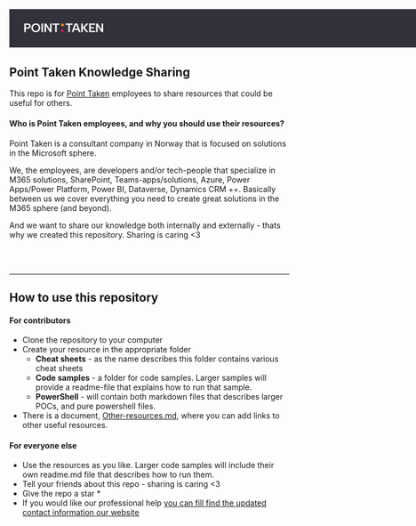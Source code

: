 <img style="max-width:900px" src="./img/point-taken-logo-header.png" />

## Point Taken Knowledge Sharing
This repo is for [Point Taken](https://pointtaken.no/) employees to share resources that could be useful for others.

#### Who is Point Taken employees, and why you should use their resources?
Point Taken is a consultant company in Norway that is focused on solutions in the Microsoft sphere.

We, the employees, are developers and/or tech-people that specialize in M365 solutions, SharePoint, Teams-apps/solutions,  Azure, Power Apps/Power Platform, Power BI, Dataverse, Dynamics CRM ++. Basically between us we cover everything you need to create great solutions in the M365 sphere (and beyond).

And we want to share our knowledge both internally and externally - thats why we created this repository. Sharing is caring <3 

<br/>
<br/>

---
## How to use this repository

#### For contributors
- Clone the repository to your computer
- Create your resource in the appropriate folder
    - **Cheat sheets** - as the name describes this folder contains various cheat sheets
    - **Code samples** - a folder for code samples. Larger samples will provide a readme-file that explains how to run that sample. 
    - **PowerShell** - will contain both markdown files that describes larger POCs, and pure powershell files.
- There is a document, [Other-resources.md](/Other-resources.md), where you can add links to other useful resources. 


#### For everyone else
- Use the resources as you like. Larger code samples will include their own readme.md file that describes how to run them. 
- Tell your friends about this repo - sharing is caring <3
- Give the repo a star * 
- If you would like our professional help [you can fill find the updated contact information our website](https://pointtaken.no/kontaktinformasjon/)